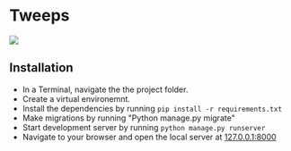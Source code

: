 # Tweeps
<img src="https://lh3.googleusercontent.com/jz7ZZn9x2sdAvnpj3CMsB5mYxqaoKYk91X8rhp9WiDohKyUDnQSTR2fAY4NZqA5jRwBnTc_7hqiBwcdGWDa1rNKmq0RFsyyzIzjL-Fp_xPUGjpRaqPodznDY27VUos9EZHaMSLgWcCrTsmZIDU59LKRETJElm5vyDiN0QXoXwMpx7bjH5LnNfliIjli53XLlkqswpPGBNwKaBDD1AxxGEdZB-mjZFhdZuFxmHwPKBNnPJ7MabcJTbYq1ejyCsM4ljSKhjbBF6OGDz9mL_UpEo3dwT7HYGnhJsmCd9zl966kHUiwIV4ceU2OyZBbUi8uuvFCNEYWdQ3L4MqtjaG11JAHWf3ZVKUd5Z8R8HDI5h8wLRRasoud9eyUohCy2NqqltHRRF79qvRSi0MLAQwvIhkiubfaHE9Zc0F5-lU0zQxwFSE6sPzyfKGJpkkqhdU2fLKoTfVwx2XyBOfd6uYX6-kbFs0SINS2XGs3-cw0FSQV0EAJ1yaMu9mS8K5wmblkfXixMTO9rNae6p6srr6oIDm3Ba67nO3wfKRIv77TbTjDYsZiUIk9NRuoQCGsqdLul41PDVGx-JHCYYYgGE_eTIxkaha9h6SKHa7HMUgKY5MY0Ty2La3znNYn-zIHyc8Apnm1hIfsP3AaoVVvWdGLO4IzrYyj4B32Cdgav8vXLOnyHrUEheGnqiX1_tbduSjQ818Kw14bFtRv9xdpdKz5giWYivZHrn_IVNmHrh2asfOcHoU-qbp1T4gOiLizmORTm3bVj4lSNU-UaXKdMUQuLR7V-aayuRNjY1N0CEYq1KsndsfbxGS_hC6-WI6wR8GJakl72kMjgFyV296vjvb9RmkJ7AIjsj2nKsuqR7NkdfZcYdIA_T8O9JQkJLCI3iJvqvs2No05l4N4OzcPgctBIkPTm9ce48ajZqYIGgSYVGSGOH0YU=w2800-h1780-no?authuser=0" />

## Installation

- In a Terminal, navigate the the project folder. 
- Create a virtual environemnt. 
- Install the dependencies by running ```pip install -r requirements.txt```
- Make migrations by running "Python manage.py migrate"
- Start development server by running ```python manage.py runserver```
- Navigate to your browser and open the local server at [127.0.0.1:8000](http://127.0.0.1:8000) 
